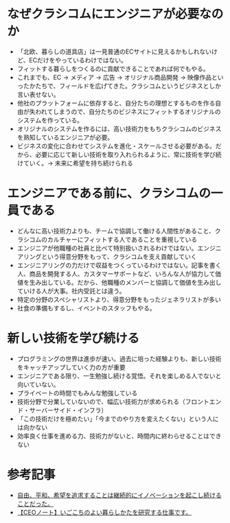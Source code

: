 # なぜクラシコムにエンジニアが必要なのか
- 「北欧、暮らしの道具店」は一見普通のECサイトに見えるかもしれないけど、ECだけをやっているわけではない。
- フィットする暮らしをつくるのに貢献できることであれば何でもやる。
- これまでも、EC → メディア → 広告 → オリジナル商品開発 → 映像作品といったかたちで、フィールドを広げてきた。クラシコムというビジネスとしか言い表せない。
- 他社のプラットフォームに依存すると、自分たちの理想とするものを作る自由が失われてしまうので、自分たちのビジネスにフィットするオリジナルのシステムを作っている。
- オリジナルのシステムを作るには、高い技術力をもちクラシコムのビジネスを熟知しているエンジニアが必要。
- ビジネスの変化に合わせてシステムを進化・スケールさせる必要がある。だから、必要に応じて新しい技術を取り入れられるように、常に技術を学び続けていく。→ 未来に希望を持ち続けられる

# エンジニアである前に、クラシコムの一員である
- どんなに高い技術力よりも、チームで協調して働ける人間性があること、クラシコムのカルチャーにフィットする人であることを重視している
- エンジニアが他職種の社員と比べて特別扱いされるわけではない。エンジニアリングという得意分野をもって、クラシコムを支え貢献していく
- エンジニアリングの力だけで収益をつくっているわけではない。記事を書く人、商品を開発する人、カスタマーサポートなど、いろんな人が協力して価値を生み出している。だから、他職種のメンバーと協調して価値を生み出していける人が大事。社内受託とは違う。
- 特定の分野のスペシャリストより、得意分野をもったジェネラリストが多い
- 社食の準備もするし、イベントのスタッフもやる。

# 新しい技術を学び続ける
- プログラミングの世界は進歩が速い。過去に培った経験よりも、新しい技術をキャッチアップしていく力の方が重要
- エンジニアである限り、一生勉強し続ける覚悟。それを楽しめる人でないと向いていない。
- プライベートの時間でもみんな勉強している
- 技術分野で分業していないので、幅広い技術力が求められる（フロントエンド・サーバーサイド・インフラ）
- 「この技術だけを極めたい」「今までのやり方を変えたくない」という人には向かない
- 効率良く仕事を進める力、技術力がないと、時間内に終わらせることはできない

# 参考記事
- [自由、平和、希望を追求することは継続的にイノベーションを起こし続けることだった。](https://kurashicom.jp/1234)
- [【CEOノート】いごこちのよい暮らしかたを研究する仕事です。](https://kurashicom.jp/370)
